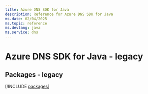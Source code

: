 ```yaml
---
title: Azure DNS SDK for Java
description: Reference for Azure DNS SDK for Java
ms.date: 02/04/2025
ms.topic: reference
ms.devlang: java
ms.service: dns
---
```

# Azure DNS SDK for Java - legacy
## Packages - legacy
[!INCLUDE [packages](dns-index.md)]